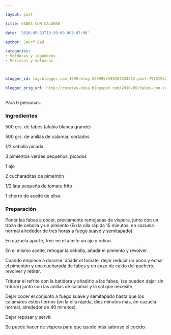 ```yaml
---

layout: post

title: FABES CON CALAMAR

date: '2010-05-23T13:39:00.003-07:00'

author: Smurf Dad

categories:
- Verduras y legumbres
- Mariscos y moluscos



blogger_id: tag:blogger.com,1999:blog-5299957599287034512.post-7910195288547698023

blogger_orig_url: http://recetas-desa.blogspot.com/2010/05/fabes-con-calamar.html
---
```


Para 6 personas.

<h3>Ingredientes</h3>

500 grs. de fabes (alubia blanca grande)

500 grs. de anillas de calamar, cortados

1/2 cebolla picada

3 pimientos verdes pequeños, picados

1 ajo

2 cucharaditas de pimentón

1/2 lata pequeña de tomate frito

1 chorro de aceite de oliva

<h3>Preparación</h3>

Poner las fabes a cocer, previamente remojadas de víspera, junto con un trozo de cebolla y un pimiento (En la olla rápida 15 minutos, en cazuela normal alrededor de tres horas a fuego suave y semitapado).

En cazuela aparte, freír en el aceite un ajo y retirar.

En el mismo aceite, rehogar la cebolla, añadir el pimiento y revolver.

Cuando empiece a dorarse, añadir el tomate, dejar reducir un poco y echar el pimentón y una cucharada de fabes y un cazo de caldo del puchero, revolver y retirar.

Triturar el refrito con la batidora y añadirlo a las fabes, (se pueden dejar sin triturar) junto con las anillas de calamar y la sal que necesite.

Dejar cocer el conjunto a fuego suave y semitapado hasta que los calamares estén tiernos (en la olla rápida, diez minutos más, en cazuela normal, alrededor de 40 minutos).

Dejar reposar y servir.

Se puede hacer de víspera para que quede más sabroso el cocido.

